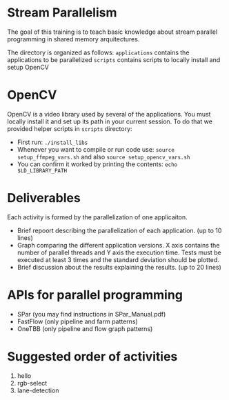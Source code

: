 # Stream Parallelism

The goal of this training is to teach basic knowledge about stream parallel programming in shared memory arquitectures.

The directory is organized as follows:
	`applications` contains the applications to be parallelized
	`scripts` contains scripts to locally install and setup OpenCV

# OpenCV

OpenCV is a video library used by several of the applications. 
You must locally install it and set up its path in your current session.
To do that we provided helper scripts in `scripts` directory:
	
- First run: `./install_libs`
- Whenever you want to compile or run code use: `source setup_ffmpeg_vars.sh` and also `source setup_opencv_vars.sh`
- You can confirm it worked by printing the contents: `echo $LD_LIBRARY_PATH`

# Deliverables

Each activity is formed by the parallelization of one applicaiton.
- Brief repoort describing the parallelization of each application. (up to 10 lines)
- Graph comparing the different application versions. X axis contains the number of parallel threads and Y axis the execution time. Tests must be executed at least 3 times and the standard deviation should be plotted.
- Brief discussion about the results explaining the results. (up to 20 lines)

# APIs for parallel programming
- SPar (you may find instructions in SPar_Manual.pdf)
- FastFlow (only pipeline and farm patterns)
- OneTBB (only pipeline and flow graph patterns)

# Suggested order of activities

1. hello
2. rgb-select
3. lane-detection
